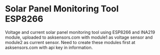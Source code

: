 # Solar Panel Monitoring Tool ESP8266

Voltage and current solar panel monitoring tool using ESP8266 and INA219 module, uploaded to asksensors.com with module1 as voltage sensor and module2 as current sensor. Need to create these modules first at asksensors.com with api key in information.
